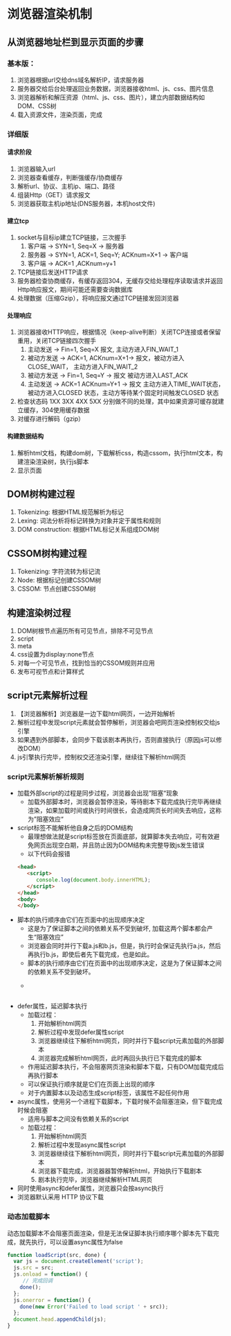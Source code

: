 # 浏览器渲染机制

## 从浏览器地址栏到显示页面的步骤

### 基本版：
1.  浏览器根据url交给dns域名解析IP，请求服务器
2.  服务器交给后台处理返回业务数据，浏览器接收html、js、css、图片信息
3.  浏览器解析和解压资源（html、js、css、图片），建立内部数据结构如DOM、CSS树
4.  载入资源文件，渲染页面，完成

### 详细版

#### 请求阶段
1. 浏览器输入url
2. 浏览器查看缓存，判断强缓存/协商缓存
3. 解析url、协议、主机ip、端口、路径
4. 组装Http（GET）请求报文
5. 浏览器获取主机ip地址(DNS服务器，本机host文件)

#### 建立tcp
1. socket与目标ip建立TCP链接，三次握手
   1. 客户端 -> SYN=1, Seq=X -> 服务器
   2. 服务器 -> SYN=1, ACK=1, Seq=Y; ACKnum=X+1 -> 客户端
   3. 客户端 -> ACK=1 ,ACKnum=y+1
2. TCP链接后发送HTTP请求
3. 服务器检查协商缓存，有缓存返回304，无缓存交给处理程序读取请求并返回Http响应报文，期间可能还需要查询数据库
4. 处理数据（压缩Gzip），将响应报文通过TCP链接发回浏览器

#### 处理响应
1. 浏览器接收HTTP响应，根据情况（keep-alive判断）关闭TCP连接或者保留重用，关闭TCP链接四次握手
   1. 主动发送 -> Fin=1, Seq=X 报文, 主动方进入FIN_WAIT_1
   2. 被动方发送 -> ACK=1, ACKnum=X+1-> 报文，被动方进入CLOSE_WAIT， 主动方进入FIN_WAIT_2
   3. 被动方发送 -> Fin=1, Seq=Y -> 报文 被动方进入LAST_ACK
   4. 主动发送 -> ACK=1 ACKnum=Y+1 -> 报文 主动方进入TIME_WAIT状态， 被动方进入CLOSED 状态，主动方等待某个固定时间触发CLOSED 状态
2. 检查状态码 1XX 3XX 4XX 5XX 分别做不同的处理，其中如果资源可缓存就建立缓存，304使用缓存数据
3. 对缓存进行解码（gzip）

#### 构建数据结构
1. 解析html文档，构建dom树，下载解析css，构造cssom，执行html文本，构建渲染渲染树，执行js脚本
2. 显示页面

## DOM树构建过程
1. Tokenizing: 根据HTML规范解析为标记
2. Lexing: 词法分析将标记转换为对象并定于属性和规则
3. DOM construction: 根据HTML标记关系组成DOM树

## CSSOM树构建过程
1. Tokenizing: 字符流转为标记流
2. Node: 根据标记创建CSSOM树
3. CSSOM: 节点创建CSSOM树

## 构建渲染树过程
1. DOM树根节点遍历所有可见节点，排除不可见节点
  1. script
  2. meta
  3. css设置为display:none节点
2. 对每一个可见节点，找到恰当的CSSOM规则并应用
3. 发布可视节点和计算样式

## script元素解析过程
1. 【浏览器解析】浏览器是一边下载html网页，一边开始解析
2. 解析过程中发现script元素就会暂停解析，浏览器会吧网页渲染控制权交给js引擎
3. 如果遇到外部脚本，会同步下载该剧本再执行，否则直接执行（原因js可以修改DOM）
4. js引擎执行完毕，控制权交还渲染引擎，继续往下解析html网页

### script元素解析解析规则
- 加载外部script的过程是同步过程，浏览器会出现”阻塞“现象
  - 加载外部脚本时，浏览器会暂停渲染，等待剧本下载完成执行完毕再继续渲染，如果加载时间或执行时间很长，会造成网页长时间失去响应，这称为”阻塞效应“
- script标签不能解析他自身之后的DOM结构
  - 最理想做法就是script标签放在页面底部，就算脚本失去响应，可有效避免网页出现空白期，并且防止因为DOM结构未完整导致js发生错误
  - 以下代码会报错
   ```html
   <head>
      <script>
         console.log(document.body.innerHTML);
      </script>
   </head>
   <body>
   </body>
   ```
- 脚本的执行顺序由它们在页面中的出现顺序决定
  - 这是为了保证脚本之间的依赖关系不受到破坏, 加载这两个脚本都会产生“阻塞效应”
  - 浏览器会同时并行下载a.js和b.js，但是，执行时会保证先执行a.js，然后再执行b.js，即使后者先下载完成，也是如此。
  - 脚本的执行顺序由它们在页面中的出现顺序决定，这是为了保证脚本之间的依赖关系不受到破坏。
  - ```js
   <script src="a.js"></script>
   <script src="b.js"></script>
   ```
- defer属性，延迟脚本执行
   - 加载过程：
      1. 开始解析html网页
      2. 解析过程中发现defer属性script
      3. 浏览器继续往下解析html网页，同时并行下载script元素加载的外部脚本
      4. 浏览器完成解析html网页，此时再回头执行已下载完成的脚本
   - 作用延迟脚本执行，不会阻塞网页渲染和脚本下载，只有DOM加载完成后再执行脚本
   - 可以保证执行顺序就是它们在页面上出现的顺序
   - 对于内置脚本以及动态生成script标签，该属性不起任何作用
- async属性，使用另一个进程下载脚本，下载时候不会阻塞渲染，但下载完成时候会阻塞
   - 适用与脚本之间没有依赖关系的script
   - 加载过程：
      1. 开始解析html网页
      2. 解析过程中发现async属性script
      3. 浏览器继续往下解析html网页，同时并行下载script元素加载的外部脚本
      4. 浏览器下载完成，浏览器器暂停解析html，开始执行下载剧本
      5. 剧本执行完毕，浏览器继续解析HTML网页
- 同时使用async和defer属性，浏览器只会按async执行
- 浏览器默认采用 HTTP 协议下载
### 动态加载脚本
动态加载脚本不会阻塞页面渲染，但是无法保证脚本执行顺序哪个脚本先下载完成，就先执行，可以设置async属性为false
```js
function loadScript(src, done) {
  var js = document.createElement('script');
  js.src = src;
  js.onload = function() {
     // 完成回调
    done();
  };
  js.onerror = function() {
    done(new Error('Failed to load script ' + src));
  };
  document.head.appendChild(js);
}
```
